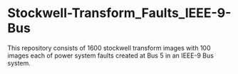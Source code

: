 # Stockwell-Transform_Faults_IEEE-9-Bus
This repository consists of 1600 stockwell transform images with 100 images each of power system faults created at Bus 5 in an IEEE-9 Bus system.
